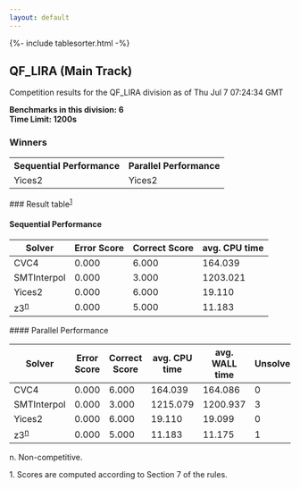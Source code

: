 ```yaml
---
layout: default
---
```

{%- include tablesorter.html -%}

##  QF_LIRA (Main Track)

Competition results for the QF_LIRA division as of Thu Jul 7 07:24:34 GMT

**Benchmarks in this division: 6**
<br/>
**Time Limit: 1200s**


### Winners
<table>
<tr>
<th class="center">Sequential Performance</th>
<th class="center">Parallel Performance</th>
</tr>
<tr class="center">
<td>Yices2</td>
<td>Yices2</td>
</tr>
</table>
### Result table<sup><a href="#fn1">1</a></sup>
 




#### Sequential Performance
<table id="sequential" class="result sorted">
<thead>
<tr>
<th class="center">Solver</th>
<th class="center">Error Score</th>
<th class="center">Correct Score</th>
<th class="center">avg. CPU time </th>
</tr>
</thead>
<tr>
<td>CVC4</td>
<td class="right">0.000</td>
<td class="right">6.000</td>
<td class="right">164.039</td>
</tr>
<tr>
<td>SMTInterpol</td>
<td class="right">0.000</td>
<td class="right">3.000</td>
<td class="right">1203.021</td>
</tr>
<tr>
<td>Yices2</td>
<td class="right">0.000</td>
<td class="right">6.000</td>
<td class="right">19.110</td>
</tr>
<tr>
<td>z3<SUP><a href="#fn">n</a></SUP>
</td>
<td class="right">0.000</td>
<td class="right">5.000</td>
<td class="right">11.183</td>
</tr>

</table>
#### Parallel Performance
<table id="parallel" class="result sorted">
<thead>
<tr>
<th class="center">Solver</th><th class="center">Error Score</th>
<th class="center">Correct Score</th>
<th class="center">avg. CPU time </th>
<th class="center">avg. WALL time </th>

<th class="center">Unsolved</th>
</tr>
</thead>
<tr>
<td>CVC4</td>
<td class="right">0.000</td>
<td class="right">6.000</td>
<td class="right">164.039</td>
<td class="right">164.086</td>
<td class="right">0</td>
</tr>
<tr>
<td>SMTInterpol</td>
<td class="right">0.000</td>
<td class="right">3.000</td>
<td class="right">1215.079</td>
<td class="right">1200.937</td>
<td class="right">3</td>
</tr>
<tr>
<td>Yices2</td>
<td class="right">0.000</td>
<td class="right">6.000</td>
<td class="right">19.110</td>
<td class="right">19.099</td>
<td class="right">0</td>
</tr>
<tr>
<td>z3<SUP><a href="#fn">n</a></SUP>
</td>
<td class="right">0.000</td>
<td class="right">5.000</td>
<td class="right">11.183</td>
<td class="right">11.175</td>
<td class="right">1</td>
</tr>
</table>
<span id="fn"> n. Non-competitive.</span>

<span id="fn1"> 1. Scores are computed according to Section 7 of the rules.</span>


